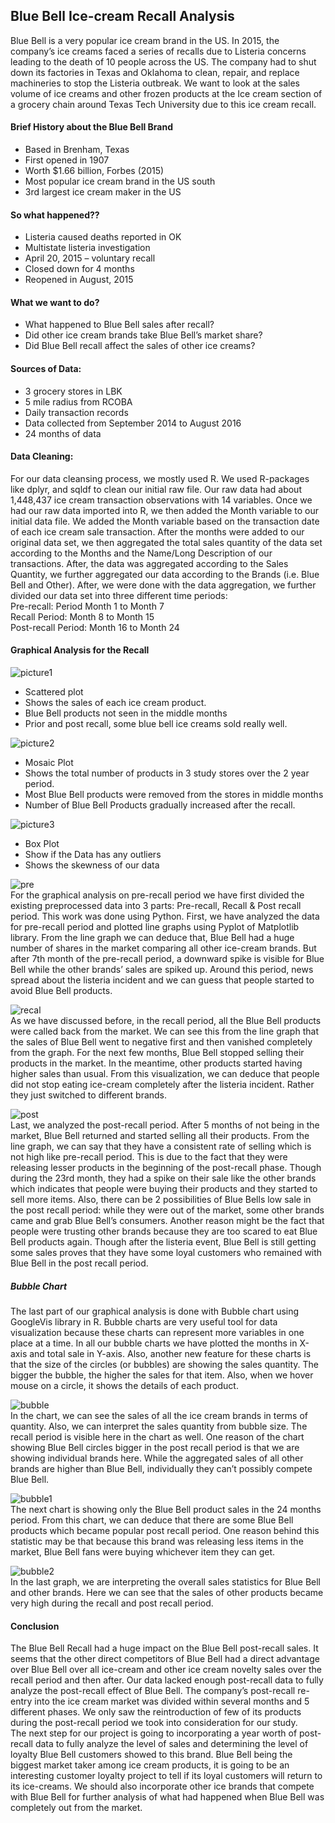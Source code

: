 ## Blue Bell Ice-cream Recall Analysis
Blue Bell is a very popular ice cream brand in the US. In 2015, the company’s ice creams faced a series of recalls due to Listeria concerns leading to the death of 10 people across the US. The company had to shut down its factories in Texas and Oklahoma to clean, repair, and replace machineries to stop the Listeria outbreak. We want to look at the sales volume of ice creams and other frozen products at the Ice cream section of a grocery chain around Texas Tech University due to this ice cream recall. 

#### Brief History about the Blue Bell Brand
- Based in Brenham, Texas
- First opened in 1907
- Worth $1.66 billion, Forbes (2015)
- Most popular ice cream brand in the US south
- 3rd largest ice cream maker in the US

#### So what happened??
- Listeria caused deaths reported in OK 
- Multistate listeria investigation
- April 20, 2015 – voluntary recall
- Closed down for 4 months
- Reopened in August, 2015

#### What we want to do?
- What happened to Blue Bell sales after recall?
- Did other ice cream brands take Blue Bell’s market share?
- Did Blue Bell recall affect the sales of other ice creams?

#### Sources of Data:
- 3 grocery stores in LBK
- 5 mile radius from RCOBA
- Daily transaction records
- Data collected from September 2014 to August 2016
- 24 months of data

#### Data Cleaning:
For our data cleansing process, we mostly used R. We used R-packages like dplyr, and sqldf to clean our initial raw file. Our raw data had about 1,448,437 ice cream transaction observations with 14 variables. 
Once we had our raw data imported into R, we then added the Month variable to our initial data file. We added the Month variable based on the transaction date of each ice cream sale transaction.
After the months were added to our original data set, we then aggregated the total sales quantity of the data set according to the Months and the Name/Long Description of our transactions. 
After, the data was aggregated according to the Sales Quantity, we further aggregated our data according to the Brands (i.e. Blue Bell and Other). 
After, we were done with the data aggregation, we further divided our data set into three different time periods:  
Pre-recall: Period	Month 1 to Month 7  
Recall Period:	Month 8 to Month 15  
Post-recall Period:	Month 16 to Month 24  

#### Graphical Analysis for the Recall
![picture1](https://user-images.githubusercontent.com/5343403/34075414-fae09a5a-e28b-11e7-879a-265b26e3cbf2.jpg)  
- Scattered plot
- Shows the sales of each ice cream product.
- Blue Bell products not seen in the middle months
- Prior and post recall, some blue bell ice creams sold really well.  

![picture2](https://user-images.githubusercontent.com/5343403/34075423-3b4da574-e28c-11e7-9274-4c0a8ef4b57d.jpg)
- Mosaic Plot
- Shows the total number of products in 3 study stores over the 2 year period.
- Most Blue Bell products were removed from the stores in middle months
- Number of Blue Bell Products gradually increased after the recall.

![picture3](https://user-images.githubusercontent.com/5343403/34075425-3e8538c4-e28c-11e7-95d6-391e86ca454e.jpg)
- Box Plot
- Show if the Data has any outliers
- Shows the skewness of our data  

![pre](https://user-images.githubusercontent.com/5343403/34075525-f56c13d0-e28e-11e7-84b5-c3b66ab05c98.png)  
For the graphical analysis on pre-recall period we have first divided the existing preprocessed data into 3 parts: Pre-recall, Recall & Post recall period. This work was done using Python. 
First, we have analyzed the data for pre-recall period and plotted line graphs using Pyplot of Matplotlib library. 
From the line graph we can deduce that, Blue Bell had a huge number of shares in the market comparing all other ice-cream brands. But after 7th month of the pre-recall period, a downward spike is visible for Blue Bell while the other brands’ sales are spiked up. Around this period, news spread about the listeria incident and we can guess that people started to avoid Blue Bell products.  

![recal](https://user-images.githubusercontent.com/5343403/34075526-fa12e076-e28e-11e7-9880-4b2db07388df.png)  
As we have discussed before, in the recall period, all the Blue Bell products were called back from the market. We can see this from the line graph that the sales of Blue Bell went to negative first and then vanished completely from the graph. For the next few months, Blue Bell stopped selling their products in the market. In the meantime, other products started having higher sales than usual. From this visualization, we can deduce that people did not stop eating ice-cream completely after the listeria incident. Rather they just switched to different brands.  

![post](https://user-images.githubusercontent.com/5343403/34075529-fcd9d332-e28e-11e7-98f4-4142ba276b51.png)  
Last, we analyzed the post-recall period. After 5 months of not being in the market, Blue Bell returned and started selling all their products. From the line graph, we can say that they have a consistent rate of selling which is not high like pre-recall period. This is due to the fact that they were releasing lesser products in the beginning of the post-recall phase. Though during the 23rd month, they had a spike on their sale like the other brands which indicates that people were buying their products and they started to sell more items. 
Also, there can be 2 possibilities of Blue Bells low sale in the post recall period: while they were out of the market, some other brands came and grab Blue Bell’s consumers. Another reason might be the fact that people were trusting other brands because they are too scared to eat Blue Bell products again. Though after the listeria event, Blue Bell is still getting some sales proves that they have some loyal customers who remained with Blue Bell in the post recall period.  

##### Bubble Chart
The last part of our graphical analysis is done with Bubble chart using GoogleVis library in R. Bubble charts are very useful tool for data visualization because these charts can represent more variables in one place at a time. In all our bubble charts we have plotted the months in X-axis and total sale in Y-axis. Also, another new feature for these charts is that the size of the circles (or bubbles) are showing the sales quantity. The bigger the bubble, the higher the sales for that item. Also, when we hover mouse on a circle, it shows the details of each product.  

![bubble](https://user-images.githubusercontent.com/5343403/34075506-7d81a98e-e28e-11e7-9f7e-158dad8b3ca2.PNG)  
In the chart, we can see the sales of all the ice cream brands in terms of quantity. Also, we can interpret the sales quantity from bubble size. The recall period is visible here in the chart as well. One reason of the chart showing Blue Bell circles bigger in the post recall period is that we are showing individual brands here. While the aggregated sales of all other brands are higher than Blue Bell, individually they can’t possibly compete Blue Bell. 

![bubble1](https://user-images.githubusercontent.com/5343403/34075507-7f0088c0-e28e-11e7-90b3-c83326b83e04.PNG)  
The next chart is showing only the Blue Bell product sales in the 24 months period. From this chart, we can deduce that there are some Blue Bell products which became popular post recall period. One reason behind this statistic may be that because this brand was releasing less items in the market, Blue Bell fans were buying whichever item they can get.  

![bubble2](https://user-images.githubusercontent.com/5343403/34075508-8131cb2c-e28e-11e7-990e-4a0eb44b550f.PNG)  
In the last graph, we are interpreting the overall sales statistics for Blue Bell and other brands. Here we can see that the sales of other products became very high during the recall and post recall period.  

#### Conclusion
The Blue Bell Recall had a huge impact on the Blue Bell post-recall sales. It seems that the other direct competitors of Blue Bell had a direct advantage over Blue Bell over all ice-cream and other ice cream novelty sales over the recall period and then after. Our data lacked enough post-recall data to fully analyze the post-recall effect of Blue Bell. The company’s post-recall re-entry into the ice cream market was divided within several months and 5 different phases. We only saw the reintroduction of few of its products during the post-recall period we took into consideration for our study.  
The next step for our project is going to incorporating a year worth of post-recall data to fully analyze the level of sales and determining the level of loyalty Blue Bell customers showed to this brand. Blue Bell being the biggest market taker among ice cream products, it is going to be an interesting customer loyalty project to tell if its loyal customers will return to its ice-creams. 
We should also incorporate other ice brands that compete with Blue Bell for further analysis of what had happened when Blue Bell was completely out from the market. 








